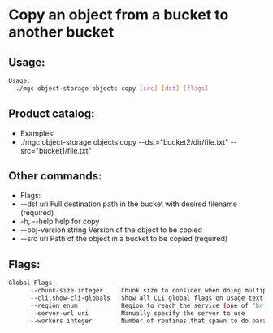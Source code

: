 # Copy an object from a bucket to another bucket

## Usage:
```bash
Usage:
  ./mgc object-storage objects copy [src] [dst] [flags]
```

## Product catalog:
- Examples:
- ./mgc object-storage objects copy --dst="bucket2/dir/file.txt" --src="bucket1/file.txt"

## Other commands:
- Flags:
- --dst uri              Full destination path in the bucket with desired filename (required)
- -h, --help                 help for copy
- --obj-version string   Version of the object to be copied
- --src uri              Path of the object in a bucket to be copied (required)

## Flags:
```bash
Global Flags:
      --chunk-size integer     Chunk size to consider when doing multipart requests. Specified in Mb (range: 8 - 5120) (default 8)
      --cli.show-cli-globals   Show all CLI global flags on usage text
      --region enum            Region to reach the service (one of "br-mgl1", "br-ne1" or "br-se1") (default "br-ne1")
      --server-url uri         Manually specify the server to use
      --workers integer        Number of routines that spawn to do parallel operations within object_storage (min: 1) (default 5)
```

